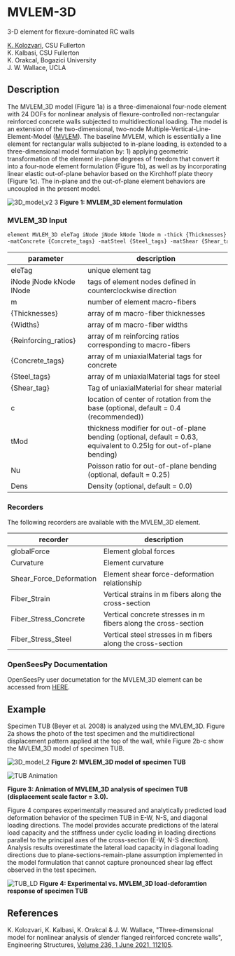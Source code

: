 # MVLEM-3D
3-D element for flexure-dominated RC walls

[K. Kolozvari](mailto:kkolozvari@fullerton.edu), CSU Fullerton<br/>
K. Kalbasi, CSU Fullerton<br/>
K. Orakcal, Bogazici University<br/>
J. W. Wallace, UCLA<br/>

## Description

The MVLEM_3D model (Figure 1a) is a three-dimenaional four-node element with 24 DOFs for nonlinear analysis of flexure-controlled non-rectangular reinforced concrete walls subjected to multidirectional loading. The model is an extension of the two-dimensional, two-node Multiple-Vertical-Line-Element-Model ([MVLEM](https://opensees.berkeley.edu/wiki/index.php/MVLEM_-_Multiple-Vertical-Line-Element-Model_for_RC_Walls)). The baseline MVLEM, which is essentially a line element for rectangular walls subjected to in-plane loading, is extended to a three-dimensional model formulation by: 1) applying geometric transformation of the element in-plane degrees of freedom that convert it into a four-node element formulation (Figure 1b), as well as by incorporating linear elastic out-of-plane behavior based on the Kirchhoff plate theory (Figure 1c). The in-plane and the out-of-plane element behaviors are uncoupled in the present model.

![3D_model_v2 3](https://user-images.githubusercontent.com/53920372/104970335-f4671300-599f-11eb-8bf5-f598d4c05d1e.jpg)
**Figure 1: MVLEM_3D element formulation**

### MVLEM_3D Input
```markdown
element MVLEM_3D eleTag iNode jNode kNode lNode m -thick {Thicknesses} -width {Widths} -rho {Reinforcing_ratios} 
-matConcrete {Concrete_tags} -matSteel {Steel_tags} -matShear {Shear_tag} <-CoR c> <-thickMod tMod> <-Poisson Nu> <-Density Dens>
```

| parameter | description |
|----------|------------|
| eleTag | unique element tag|
| iNode jNode kNode lNode | tags of element nodes defined in counterclockwise direction|
| m | number of element macro-fibers|
| {Thicknesses} | array of m macro-fiber thicknesses|
| {Widths} | array of m macro-fiber widths |
| {Reinforcing_ratios}| array of m reinforcing ratios corresponding to macro-fibers|
| {Concrete_tags}	| array of m uniaxialMaterial tags for concrete |
| {Steel_tags} |	array of m uniaxialMaterial tags for steel |
| {Shear_tag}	| Tag of uniaxialMaterial for shear material |
| c | location of center of rotation from the base (optional, default = 0.4 (recommended))|
| tMod	| thickness modifier for out-of-plane bending (optional, default = 0.63, equivalent to 0.25Ig for out-of-plane bending)|
| Nu | Poisson ratio for out-of-plane bending (optional, default = 0.25)|
| Dens | Density (optional, default = 0.0)|

### Recorders

The following recorders are available with the MVLEM_3D element.

| recorder | description |
|----------|------------|
| globalForce | Element global forces|
| Curvature | Element curvature|
| Shear_Force_Deformation | Element shear force-deformation relationship|
| Fiber_Strain | Vertical strains in m fibers along the cross-section|
| Fiber_Stress_Concrete | Vertical concrete stresses in m fibers along the cross-section|
| Fiber_Stress_Steel | Vertical steel stresses in m fibers along the cross-section|

### OpenSeesPy Documentation
   
OpenSeesPy user documetation for the MVLEM_3D element can be accessed from [HERE](https://openseespydoc.readthedocs.io/en/latest/src/MVLEM_3D.html).
   
## Example

Specimen TUB (Beyer et al. 2008) is analyzed using the MVLEM_3D. Figure 2a shows the photo of the test specimen and the multidirectional displacement pattern applied at the top of the wall, while Figure 2b-c show the MVLEM_3D model of specimen TUB.

![3D_model_2](https://user-images.githubusercontent.com/53920372/105111249-58a7d680-5a75-11eb-8e80-094fd2807caa.jpg)
**Figure 2: MVLEM_3D model of specimen TUB**

![TUB Animation](TUB_MVLEM_3D2.gif)

**Figure 3: Animation of MVLEM_3D analysis of specimen TUB (displacement scale factor = 3.0).**

Figure 4 compares experimentally measured and analytically predicted load deformation behavior of the specimen TUB in E-W, N-S, and diagonal loading directions. The model provides accurate predictions of the lateral load capacity and the stiffness under cyclic loading in loading directions parallel to the principal axes of the cross-section (E-W, N-S direction). Analysis results overestimate the lateral load capacity in diagonal loading directions due to plane-sections-remain-plane assumption implemented in the model formulation that cannot capture pronounced shear lag effect observed in the test specimen. 

![TUB_LD](https://user-images.githubusercontent.com/53920372/94853227-f0f35000-03df-11eb-8e68-f1f221a9086d.JPG)
**Figure 4: Experimental vs. MVLEM_3D load-deforamtion response of specimen TUB**

## References

K. Kolozvari, K. Kalbasi, K. Orakcal & J. W. Wallace, "Three-dimensional model for nonlinear analysis of slender flanged reinforced
concrete walls", Engineering Structures, [Volume 236, 1 June 2021, 112105](https://www.sciencedirect.com/science/article/pii/S0141029621002558).
